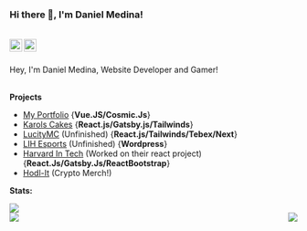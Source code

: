 ### Hi there 👋, I'm Daniel Medina!

<br/>
<a href="https://www.linkedin.com/in/dannymedina007/" target="_blank" >
    <img align ="left" alt="Dmedina20 LinkedIN" width="22px" src ="https://img.icons8.com/ios-filled/50/000000/linkedin.png" />
</a>
  <a href="https://github.com/Dmedina20" target="_blank">
    <img align ="left" alt="Dmedina20 Github " width="22px" src ="https://cdn.jsdelivr.net/npm/simple-icons@v3/icons/github.svg" />
  </a>

![]()

<br/>
Hey, I'm Daniel Medina, Website Developer and Gamer!

<br/>
<br/>

**Projects**

- [My Portfolio](https://www.danielmed.com) {**Vue.JS/Cosmic.Js**}
- [Karols Cakes](https://karols-cakes.netlify.app) {**React.js/Gatsby.js/Tailwinds**}
- [LucityMC](https://reactproject-f9d50.web.app) (Unfinished) {**React.js/Tailwinds/Tebex/Next**}
- [LIH Esports](https://lih.gg) (Unfinished) {**Wordpress**}
- [Harvard In Tech](https://www.harvardintechseattle.com) (Worked on their react project) {**React.Js/Gatsby.Js/ReactBootstrap**}
- [Hodl-It](https://hodl-it.store) (Crypto Merch!) 


**Stats:**  


<div align="left"><img src="https://github-profile-trophy.vercel.app/?username=Dmedina20&theme=dracula&count_private=true"></div>
<img align="left" src="https://github-readme-stats.vercel.app/api?username=Dmedina20&show_icons=true&hide_border=true&theme=tokyonight"><img align="right" src="https://github-readme-stats.vercel.app/api/top-langs/?username=Dmedina20&theme=tokyonight&hide=batchfile">
